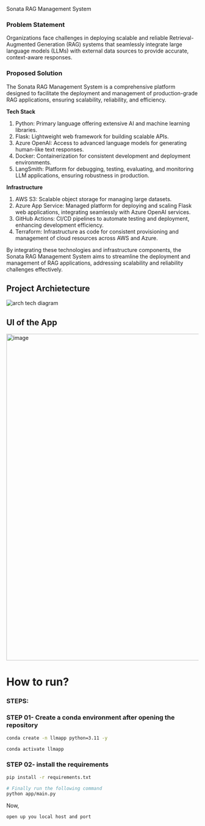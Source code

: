 Sonata RAG Management System

### Problem Statement

Organizations face challenges in deploying scalable and reliable Retrieval-Augmented Generation (RAG) systems that seamlessly integrate large language models (LLMs) with external data sources to provide accurate, context-aware responses.

### Proposed Solution

The Sonata RAG Management System is a comprehensive platform designed to facilitate the deployment and management of production-grade RAG applications, ensuring scalability, reliability, and efficiency.

**Tech Stack**

1. Python: Primary language offering extensive AI and machine learning libraries.
2. Flask: Lightweight web framework for building scalable APIs.
3. Azure OpenAI: Access to advanced language models for generating human-like text responses.
4. Docker: Containerization for consistent development and deployment environments.
5. LangSmith: Platform for debugging, testing, evaluating, and monitoring LLM applications, ensuring robustness in production. 

**Infrastructure**

1. AWS S3: Scalable object storage for managing large datasets.
2. Azure App Service: Managed platform for deploying and scaling Flask web applications, integrating seamlessly with Azure OpenAI services.
3. GitHub Actions: CI/CD pipelines to automate testing and deployment, enhancing development efficiency.
4. Terraform: Infrastructure as code for consistent provisioning and management of cloud resources across AWS and Azure.

By integrating these technologies and infrastructure components, the Sonata RAG Management System aims to streamline the deployment and management of RAG applications, addressing scalability and reliability challenges effectively.

## Project Archietecture
![arch tech diagram](https://github.com/user-attachments/assets/6089e601-045e-4267-a7fd-755ac8ec2867)

## UI of the App

<img width="855" alt="image" src="https://github.com/user-attachments/assets/d19f8849-de87-44d2-ad9d-482e34b946ff" />


# How to run?

### STEPS:


### STEP 01- Create a conda environment after opening the repository

```bash
conda create -n llmapp python=3.11 -y
```

```bash
conda activate llmapp
```


### STEP 02- install the requirements
```bash
pip install -r requirements.txt
```


```bash
# Finally run the following command
python app/main.py
```

Now,
```bash
open up you local host and port
```
